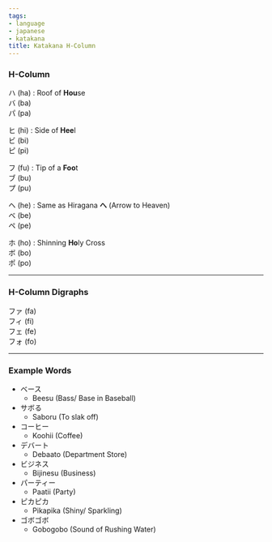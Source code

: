 ```yaml
---
tags:
- language
- japanese
- katakana
title: Katakana H-Column
---
```


### H-Column

ハ (ha) : Roof of **Hou**se  
バ (ba)  
パ (pa)

ヒ (hi) : Side of **Hee**l  
ビ (bi)  
ピ (pi)

フ (fu) : Tip of a **Foo**t  
ブ (bu)  
プ (pu)

ヘ (he) : Same as Hiragana **へ** (Arrow to Heaven)  
ベ (be)  
ペ (pe)

ホ (ho) : Shinning **Ho**ly Cross  
ボ (bo)  
ポ (po)

---

### H-Column Digraphs

ファ (fa)  
フィ (fi)  
フェ (fe)  
フォ (fo)

---

### Example Words

* ベース
	* Beesu (Bass/ Base in Baseball)
* サボる
	* Saboru (To slak off)
* コーヒー
	* Koohii (Coffee)
* デバート
	* Debaato (Department Store)
* ビジネス
	* Bijinesu (Business)
* パーティー
	* Paatii (Party)
* ピカピカ
	* Pikapika (Shiny/ Sparkling)
* ゴボゴボ
	* Gobogobo (Sound of Rushing Water)